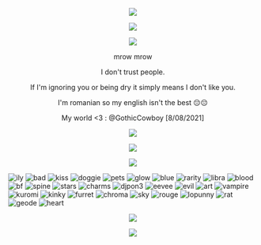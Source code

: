 <p align="center"> <img src="https://files.catbox.moe/00rbfb.gif"/>

<p align="center"> <img src="https://files.catbox.moe/gno7ao.png"/>

<p align="center"> <img src="https://komarev.com/ghpvc/?username=stipsl&color=2482c0&abbreviated=true"/>

<p align="center">mrow mrow

<p align="center">I don't trust people.

<p align="center">If I'm ignoring you or being dry it simply means I don't like you.

<p align="center">I'm romanian so my english isn't the best 😔😔

<p align="center">My world <3 : @GothicCowboy [8/08/2021]

<p align="center"> <img src="https://files.catbox.moe/gno7ao.png"/>

<p align="center"><img src="https://spotify-github-profile.kittinanx.com/api/view?uid=31otxkxdca6plbwxg3w3sz7cxycy&cover_image=true&theme=novatorem&show_offline=true&background_color=121212&interchange=false&bar_color=53b14f&bar_color_cover=false)(https://spotify-github-profile.kittinanx.com/api/view?uid=31otxkxdca6plbwxg3w3sz7cxycy&redirect=true)"/>

<p align="center"> <img src="https://files.catbox.moe/gno7ao.png"/>

![ily](https://files.catbox.moe/til09t.gif) ![bad](https://files.catbox.moe/n46c4q.gif) ![kiss](https://files.catbox.moe/vsn1se.gif) ![doggie](https://files.catbox.moe/vhtrge.gif) ![pets](https://files.catbox.moe/b7zc16.gif) ![glow](https://files.catbox.moe/coiwg6.gif) ![blue](https://files.catbox.moe/wq8e4f.gif) ![rarity](https://files.catbox.moe/rjq3qu.gif) ![libra](https://files.catbox.moe/xn79vj.gif) ![blood](https://files.catbox.moe/zyvfnr.gif) ![bf](https://files.catbox.moe/ml1q0p.gif) ![spine](https://files.catbox.moe/b108vp.gif) ![stars](https://files.catbox.moe/b0ghk1.gif) ![charms](https://files.catbox.moe/lflfd0.png) ![djpon3](https://files.catbox.moe/76ef9d.png) ![eevee](https://files.catbox.moe/3p9ilx.gif) ![evil](https://files.catbox.moe/aq7x5w.jpg) ![art](https://files.catbox.moe/2hzjuf.png) ![vampire](https://files.catbox.moe/x5hq2i.gif) ![kuromi](https://files.catbox.moe/d6xjj8.png) ![kinky](https://files.catbox.moe/nxpqut.png) ![furret](https://files.catbox.moe/4bpshc.png) ![chroma](https://files.catbox.moe/w0j0bc.png) ![sky](https://files.catbox.moe/hrlets.gif) ![rouge](https://files.catbox.moe/e1qwsl.png) ![lopunny](https://files.catbox.moe/2jlu1l.gif) ![rat](https://files.catbox.moe/uxpfip.png) ![geode](https://files.catbox.moe/erdzef.gif) ![heart](https://files.catbox.moe/u6y3sm.png)

<p align="center"> <img src="https://files.catbox.moe/gno7ao.png"/>

<p align="center"> <img src="https://files.catbox.moe/xjfgt5.gif"/>

